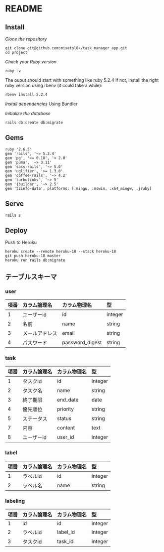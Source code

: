 # README

## Install
*Clone the repository*

```
git clone git@github.com:misatol8k/task_manager_app.git
cd project
```

*Check your Ruby version*

```
ruby -v
```

The ouput should start with something like ruby 5.2.4
If not, install the right ruby version using rbenv (it could take a while):

```
rbenv install 5.2.4
```

*Install dependencies*
Using Bundler

*Initialize the database*

```
rails db:create db:migrate
```

## Gems

```
ruby '2.6.5'
gem 'rails', '~> 5.2.4'
gem 'pg', '>= 0.18', '< 2.0'
gem 'puma', '~> 3.11'
gem 'sass-rails', '~> 5.0'
gem 'uglifier', '>= 1.3.0'
gem 'coffee-rails', '~> 4.2'
gem 'turbolinks', '~> 5'
gem 'jbuilder', '~> 2.5'
gem 'tzinfo-data', platforms: [:mingw, :mswin, :x64_mingw, :jruby]
```

## Serve

```
rails s
```

## Deploy
Push to Heroku

```
heroku create --remote heroku-18 --stack heroku-18
git push heroku-18 master
heroku run rails db:migrate
```

## テーブルスキーマ

### user

|項番|カラム論理名|カラム物理名|型|
|:----|:----|:----|:----|
|1|ユーザーid|id|integer|
|2|名前|name|string|
|3|メールアドレス|email|string|
|4|パスワード|password_digest|string|

### task

|項番|カラム論理名|カラム物理名|型|
|:----|:----|:----|:----|
|1|タスクid|id|integer|
|2|タスク名|name|string|
|3|終了期限|end_date|date|
|4|優先順位|priority|string|
|5|ステータス|status|string|
|7|内容|content|text|
|8|ユーザーid|user_id|integer|

### label

|項番|カラム論理名|カラム物理名|型|
|:----|:----|:----|:----|
|1|ラベルid|id|integer|
|2|ラベル名|name|string|

### labeling

|項番|カラム論理名|カラム物理名|型|
|:----|:----|:----|:----|
|1|id|id|integer|
|2|ラベルid|label_id|integer|
|3|タスクid|task_id|integer|
